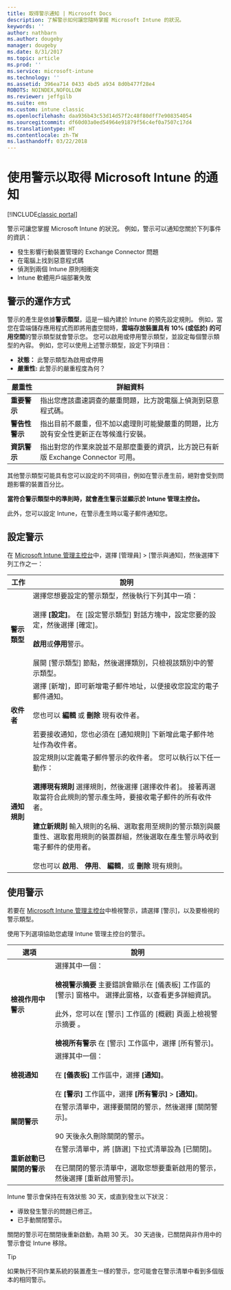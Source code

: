 ```yaml
---
title: 取得警示通知 | Microsoft Docs
description: 了解警示如何讓您隨時掌握 Microsoft Intune 的狀況。
keywords: ''
author: nathbarn
ms.author: dougeby
manager: dougeby
ms.date: 8/31/2017
ms.topic: article
ms.prod: ''
ms.service: microsoft-intune
ms.technology: ''
ms.assetid: 396ea714 0433 4bd5 a934 8d0b477f28e4
ROBOTS: NOINDEX,NOFOLLOW
ms.reviewer: jeffgilb
ms.suite: ems
ms.custom: intune classic
ms.openlocfilehash: daa936b43c53d14d57f2c48f80dff7e908354054
ms.sourcegitcommit: df60d03a0ed54964e91879f56c4ef0a7507c17d4
ms.translationtype: HT
ms.contentlocale: zh-TW
ms.lasthandoff: 03/22/2018
---
```

#  <a name="use-alerts-to-get-notified-by-microsoft-intune"></a>使用警示以取得 Microsoft Intune 的通知

[!INCLUDE[classic portal](../includes/classic-portal.md)]

警示可讓您掌握 Microsoft Intune 的狀況。 例如，警示可以通知您關於下列事件的資訊：
- 發生影響行動裝置管理的 Exchange Connector 問題
- 在電腦上找到惡意程式碼
- 偵測到兩個 Intune 原則相衝突
- Intune 軟體用戶端部署失敗

## <a name="how-alerts-work"></a>警示的運作方式

警示的產生是依據**警示類型**，這是一組內建於 Intune 的預先設定規則。 例如，當您在雲端儲存應用程式而即將用盡空間時，**雲端存放裝置具有 10% (或低於) 的可用空間**的警示類型就會警示您。 您可以啟用或停用警示類型，並設定每個警示類型的內容。 例如，您可以使用上述警示類型，設定下列項目：

- **狀態：** 此警示類型為啟用或停用
- **嚴重性:** 此警示的嚴重程度為何？

|嚴重性|詳細資料|
|--|---|
|**重要警示**|指出您應該盡速調查的嚴重問題，比方說電腦上偵測到惡意程式碼。|
|**警告性警示**|指出目前不嚴重，但不加以處理則可能變嚴重的問題，比方說有安全性更新正在等候進行安裝。|
|**資訊警示**|指出對您的作業來說並不是那麼重要的資訊，比方說已有新版 Exchange Connector 可用。|

其他警示類型可能具有您可以設定的不同項目，例如在警示產生前，絕對會受到問題影響的裝置百分比。

**當符合警示類型中的準則時，就會產生警示並顯示於 Intune 管理主控台。**

此外，您可以設定 Intune，在警示產生時以電子郵件通知您。

## <a name="set-up-alerts"></a>設定警示

在 [Microsoft Intune 管理主控台](https://manage.microsoft.com)中，選擇 [管理員] &gt; [警示與通知]，然後選擇下列工作之一：

|工作|說明|
|---|------|
|**警示類型**|選擇您想要設定的警示類型，然後執行下列其中一項：<br /><br />選擇 **[設定]**。 在 [設定警示類型] 對話方塊中，設定您要的設定，然後選擇 [確定]。<br /><br />**啟用**或**停用**警示。<br /><br />展開 [警示類型] 節點，然後選擇類別，只檢視該類別中的警示類型。|
|**收件者**|選擇 [新增]，即可新增電子郵件地址，以便接收您設定的電子郵件通知。<br /><br />您也可以 **編輯** 或 **刪除** 現有收件者。<br /><br />若要接收通知，您也必須在 [通知規則] 下新增此電子郵件地址作為收件者。|
|**通知規則**|設定規則以定義電子郵件警示的收件者。 您可以執行以下任一動作：<br /><br />**選擇現有規則**   選擇規則，然後選擇 [選擇收件者]。 接著再選取當符合此規則的警示產生時，要接收電子郵件的所有收件者。<br /><br />**建立新規則**   輸入規則的名稱、選取套用至規則的警示類別與嚴重性、選取套用規則的裝置群組，然後選取在產生警示時收到電子郵件的使用者。<br /><br />您也可以 **啟用**、 **停用**、 **編輯**，或 **刪除** 現有規則。|

## <a name="working-with-alerts"></a>使用警示

若要在 [Microsoft Intune 管理主控台](https://manage.microsoft.com)中檢視警示，請選擇 [警示]，以及要檢視的警示類型。

使用下列選項協助您處理 Intune 管理主控台的警示。

|選項|說明|
|-----|----|
|**檢視作用中警示**|選擇其中一個：<br /><br />**檢視警示摘要**   主要錯誤會顯示在 [儀表板] 工作區的 [警示] 窗格中。 選擇此窗格，以查看更多詳細資訊。<br /><br />此外，您可以在 [警示]  工作區的 [概觀]  頁面上檢視警示摘要 。<br /><br />**檢視所有警示**   在 [警示] 工作區中，選擇 [所有警示]。|
|**檢視通知**|選擇其中一個：<br /><br />在 **[儀表板]** 工作區中，選擇 **[通知]**。<br /><br />在 **[警示]** 工作區中，選擇 **[所有警示]** &gt; **[通知]**。|
|**關閉警示**|在警示清單中，選擇要關閉的警示，然後選擇 [關閉警示]。<br /><br />90 天後永久刪除關閉的警示。|
|**重新啟動已關閉的警示**|在警示清單中，將 [篩選] 下拉式清單設為 [已關閉]。<br /><br />在已關閉的警示清單中，選取您想要重新啟用的警示，然後選擇 [重新啟用警示]。|

Intune 警示會保持在有效狀態 30 天，或直到發生以下狀況：

- 導致發生警示的問題已修正。
- 已手動關閉警示。

關閉的警示可在關閉後重新啟動，為期 30 天。 30 天過後，已關閉與非作用中的警示會從 Intune 移除。

> [!TIP]
> 如果執行不同作業系統的裝置產生一樣的警示，您可能會在警示清單中看到多個版本的相同警示。
